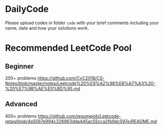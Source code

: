 # DailyCode

Please upload codes in folder `code` with your brief comments including your name, date and how your solutions work.

# Recommended LeetCode Pool
## Beginner
200+ problems
https://github.com/CyC2018/CS-Notes/blob/master/notes/Leetcode%20%E9%A2%98%E8%A7%A3%20-%20%E7%9B%AE%E5%BD%95.md
## Advanced
400+ problems
https://github.com/resumejob/Leetcode-retag/blob/4a5587e994c326963dda445ac55cca2fb9dc597e/README.md